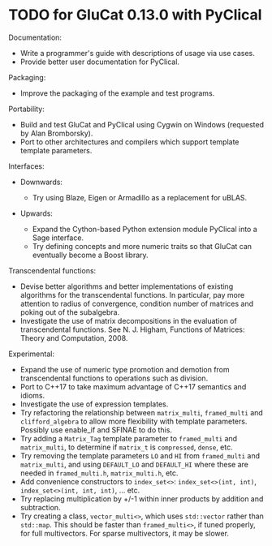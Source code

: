 TODO for GluCat 0.13.0 with PyClical
====================================

Documentation:
* Write a programmer's guide with descriptions of usage via use cases.
* Provide better user documentation for PyClical.

Packaging:
* Improve the packaging of the example and test programs.

Portability:
* Build and test GluCat and PyClical using Cygwin on Windows
  (requested by Alan Bromborsky).
* Port to other architectures and compilers which support template template
  parameters.

Interfaces:

*  Downwards:
   * Try using Blaze, Eigen or Armadillo as a replacement for uBLAS.

*  Upwards:
   * Expand the Cython-based Python extension module PyClical into a Sage interface.
   * Try defining concepts and more numeric traits so that GluCat can
     eventually become a Boost library.

Transcendental functions:
* Devise better algorithms and better implementations of existing algorithms for
  the transcendental functions. In particular, pay more attention to radius of
  convergence, condition number of matrices and poking out of the subalgebra.
* Investigate the use of matrix decompositions in the evaluation of
  transcendental functions. See N. J. Higham, Functions of Matrices: Theory and
  Computation, 2008.

Experimental:
* Expand the use of numeric type promotion and demotion from transcendental
  functions to operations such as division.
* Port to C++17 to take maximum advantage of C++17 semantics and idioms.
* Investigate the use of expression templates.
* Try refactoring the relationship between `matrix_multi`, `framed_multi` and
  `clifford_algebra` to allow more flexibility with template parameters.
  Possibly use enable_if and SFINAE to do this.
* Try adding a `Matrix_Tag` template parameter to `framed_multi` and `matrix_multi`,
  to determine if `matrix_t` is `compressed`, `dense`, etc.
* Try removing the template parameters `LO` and `HI` from `framed_multi` and
  `matrix_multi`, and using `DEFAULT_LO` and `DEFAULT_HI` where these are needed in
  `framed_multi.h`, `matrix_multi.h`, etc.
* Add convenience constructors to `index_set<>`: `index_set<>(int, int)`,
  `index_set<>(int, int, int)`, ... etc.
* Try replacing multiplication by +/-1 within inner products by addition and
  subtraction.
* Try creating a class, `vector_multi<>`, which uses `std::vector` rather than
  `std::map`. This should be faster than `framed_multi<>`, if tuned properly, for
  full multivectors. For sparse multivectors, it may be slower.
